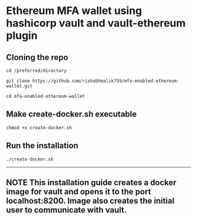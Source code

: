 # Ethereum MFA wallet using hashicorp vault and vault-ethereum plugin

## Cloning the repo

```
cd /preferred/directory
```

```
git clone https://github.com/rishabhmalik759/mfa-enabled-ethereum-wallet.git
```
```
cd mfa-enabled-ethereum-wallet
```

## Make create-docker.sh executable
```
chmod +x create-docker.sh
```

## Run the installation
```
./create-docker.sh
```

----
**NOTE**
This installation guide creates a docker image for vault and opens it to the port localhost:8200. Image also creates the initial user to communicate with vault.
----